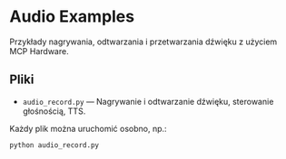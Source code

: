 # Audio Examples

Przykłady nagrywania, odtwarzania i przetwarzania dźwięku z użyciem MCP Hardware.

## Pliki
- `audio_record.py` — Nagrywanie i odtwarzanie dźwięku, sterowanie głośnością, TTS.

Każdy plik można uruchomić osobno, np.:
```bash
python audio_record.py
```
